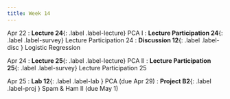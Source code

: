 ```yaml
---
title: Week 14
---
```



Apr 22
: **Lecture 24**{: .label .label-lecture} PCA I
: **Lecture Participation 24**{: .label .label-survey} Lecture Participation 24
: **Discussion 12**{: .label .label-disc } Logistic Regression

Apr 24
: **Lecture 25**{: .label .label-lecture} PCA II
: **Lecture Participation 25**{: .label .label-survey} Lecture Participation 25
<!-- : **Exam Prep 11**{: .label .label-examprep } PCA and Clustering -->

Apr 25
: **Lab 12**{: .label .label-lab }  PCA (due Apr 29)
: **Project B2**{: .label .label-proj } Spam & Ham II (due May 1)